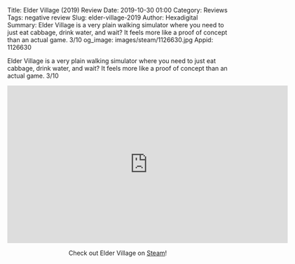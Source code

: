 Title: Elder Village (2019) Review
Date: 2019-10-30 01:00
Category: Reviews
Tags: negative review
Slug: elder-village-2019
Author: Hexadigital
Summary: Elder Village is a very plain walking simulator where you need to just eat cabbage, drink water, and wait? It feels more like a proof of concept than an actual game. 3/10
og_image: images/steam/1126630.jpg
Appid: 1126630

Elder Village is a very plain walking simulator where you need to just eat cabbage, drink water, and wait? It feels more like a proof of concept than an actual game. 3/10

<center><iframe src="https://www.youtube.com/embed/sR3w03evNXc?feature=oembed" allow="accelerometer; autoplay; encrypted-media; gyroscope; picture-in-picture" width="640" height="360" frameborder="0"></iframe>

Check out Elder Village on [Steam](https://store.steampowered.com/app/1126630/?curator_clanid=34633900)!</center>
